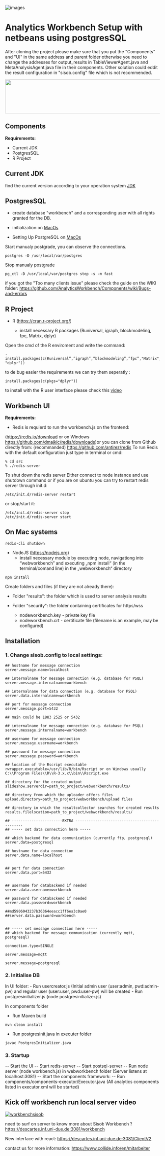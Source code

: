![images](https://user-images.githubusercontent.com/17232450/46471144-51dbf380-c7d9-11e8-96cb-189c0dfac8e5.jpeg)

# Analytics Workbench Setup with netbeans using postgresSQL

After cloning the project please make sure that you put the "Components" and "UI" in the same address and parent folder otherwise you need to change the addresses for output_results in TableViewerAgent.java and MetaAnalysisAgent.java file in their components. 
Other solution could eddit the result configuration in "sisob.config" file which is not recommended.

<img src="https://user-images.githubusercontent.com/17232450/46470690-d299f000-c7d7-11e8-94af-3ea0532ad12f.png" width="690" height="110">

## Components

**Requirements:**
- Current JDK
- PostgresSQL
- R Project

##  Current JDK
find the current version according to your operation system [JDK](http://www.oracle.com/technetwork/java/javase/downloads/jdk8-downloads-2133151.html)


##  PostgresSQL
- create database "workbench" and a corresponding user with all rights granted for the DB.

- initialization on [MacOs](https://chartio.com/resources/tutorials/how-to-start-postgresql-server-on-mac-os-x/) 
- Setting Up PostgreSQL on [MacOs](https://www.tunnelsup.com/setting-up-postgres-on-mac-osx/) 

Start manualy postgrade, you can observe the connections.
```
postgres -D /usr/local/var/postgres
```
Stop manualy postgrade
```
pg_ctl -D /usr/local/var/postgres stop -s -m fast
```
if you got the "Too many clients issue" please check the guide on the WIKI folder:
https://github.com/AnalyticsWorkbench/Components/wiki/Bugs-and-errors
##  R Project
	
- R (https://cran.r-project.org/)

	- install necessary R packages (Runiversal, igraph, blockmodeling, fpc, Matrix, dplyr)
	
 Open the cmd of the R enviroment and write the command:
  ```
- install.packages(c(Runiversal”,”igraph”,”blockmodeling”,”fpc”,"Matrix", "dplyr"))
  ```
to de bug easier the requirements we can try them seperatly :
 ```
 install.packages(c(pkgs="dplyr"))
 ```
	
to install with the R user interface please check this [video](https://www.youtube.com/watch?v=b43DrsGIUZc)

## Workbench UI

**Requirements:**
- Redis is requierd to run the workbench.js on the frontend:

(https://redis.io/download or on Windows https://github.com/dmajkic/redis/downloads)or you can clone from Github directly from: (recommanded)
https://github.com/antirez/redis
To run Redis with the default configuration just type in terminal or cmd:
 ```
 % cd src
 % ./redis-server
  ```
  
 To shut down the redis server 
 Either connect to node instance and use shutdown command or if you are on ubuntu you can try to restart redis server through init.d:
 ```
/etc/init.d/redis-server restart
 ```
or stop/start it:
 ```
/etc/init.d/redis-server stop
/etc/init.d/redis-server start
 ```
## On Mac systems
 ```
redis-cli shutdown
 ```

- NodeJS (https://nodejs.org)
  - install necessary module by executing node, navigationg into “webworkbench” and executing „npm install“ (in the terminal/comand line) in the „webworkbench“ directory
  
```
npm install
```
  
Create folders and files (if they are not already there):

- Folder "results": the folder which is used to server analysis results

- Folder "security": the folder containing certificates for https/wss
	- nodeworkbench.key - private key file
	- nodeworkbench.crt - certificate file (filename is an example, may be configured)	


## Installation

	
### 1. Change sisob.config to local settings:

```
## hostname for message connection
server.message.name=localhost

## internalname for message connection (e.g. database for PSQL)
server.message.internalname=workbench

## internalname for data connection (e.g. database for PSQL)
server.data.internalname=workbench

## port for message connection
server.message.port=5432

## main could be 1883 2525 or 5432

## internalname for message connection (e.g. database for PSQL)
server.message.internalname=workbench

## username for message connection
server.message.username=workbench

## password for message connection
server.message.password=workbench

## location of the Rscript executable
rwrapper.executable=/usr/lib/R/bin/Rscript or on Windows usually C:\\Program Files\\R\\R-3.x.x\\bin\\Rscript.exe

## directory for the created output
slideshow.serverdir=path_to_project/webworkbench/results/

## directory from which the uploader offers files
upload.directory=path_to_project/webworkbench/upload files

## directory in which the resultcollector searches for created results
results.filelocation=path_to_project/webworkbench/results/

## -----------------------EXTRA ----------------------------------------------
## ----- set data connection here -----

## which backend for data communication (currently ftp, postgresql)
server.data=postgresql

## hostname for data connection
server.data.name=localhost


## port for data connection
server.data.port=5432


## username for databackend if needed
server.data.username=workbench

## password for databackend if needed
server.data.password=workbench

##md5906943237b36364eeacc1ff6ea3c0ae0
##server.data.password=workbench


## ----- set message connection here -----
## which backend for message communication (currently mqtt, postgresql)

connection.type=SINGLE

server.message=mqtt

server.message=postgresql

```

### 2. Initialise DB

In UI folder:
	- Run usercreator.js (Initial admin user (user:admin, pwd:admin-pw) and regular user (user:user, pwd:user-pw) will be created
	- Run postgresinitializer.js (node postgresinitializer.js)


In components folder 

- Run Maven build
```
mvn clean install
```
- Run postgresinit.java in executer folder
```
javac PostgresInitializer.java
```

### 3. Startup
-- Start the UI
-- Start redis-server
-- Start postsql-server
-- Run node server (node workbench.js) in webworkbench folder (Server listens at localhost:3081)
-- Start the components framework: 
-- Run components/components-executor/Executor.java (All analytics components listed in executor.xml will be started)

## Kick off workbench run local server video 
[![workbenchsisob](https://user-images.githubusercontent.com/17232450/42764608-56712c00-8916-11e8-84be-b1c4cbd25f7f.jpg)](https://youtu.be/FDGwaJuoVkg)

need to surf on server to know more about Sisob Workbench ? 
https://descartes.inf.uni-due.de:3081/workbench

New interface with react:
https://descartes.inf.uni-due.de:3081/ClientV2

contact us for more information: 
https://www.collide.info/en/mitarbeiter

